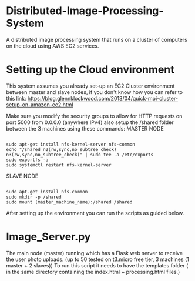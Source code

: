 # Distributed-Image-Processing-System
A distributed image processing system that runs on a cluster of computers on the cloud using AWS EC2 services.

# Setting up the Cloud environment
This system assumes you already set-up an EC2 Cluster environment between master and slave nodes, if you don't know how you can refer to this link: 
https://blog.glennklockwood.com/2013/04/quick-mpi-cluster-setup-on-amazon-ec2.html

Make sure you modify the security groups to allow for HTTP requests on port 5000 from 0.0.0.0 (anywhere IPv4) also setup the /shared folder between the 3 machines using these commands:
MASTER NODE 
```

sudo apt-get install nfs-kernel-server nfs-common
echo "/shared n2(rw,sync,no_subtree_check) n3(rw,sync,no_subtree_check)" | sudo tee -a /etc/exports
sudo exportfs -a
sudo systemctl restart nfs-kernel-server
```
SLAVE NODE
```

sudo apt-get install nfs-common
sudo mkdir -p /shared
sudo mount (master_machine_name):/shared /shared
```

After setting up the environment you can run the scripts as guided below.


# Image_Server.py
The main node (master) running which has a Flask web server to receive the user photo uploads. (up to 50 tested on t3.micro free tier, 3 machines (1 master + 2 slaves))
To run this script it needs to have the templates folder ( in the same directory containing the index.html + processing.html files.)

